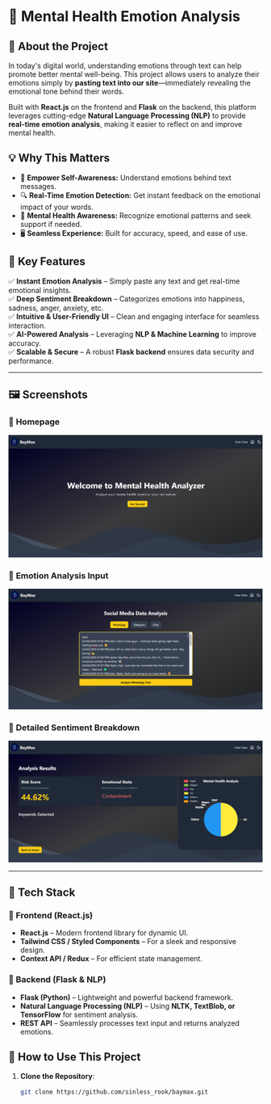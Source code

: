 # 🌿 Mental Health Emotion Analysis

## 🧠 About the Project
In today's digital world, understanding emotions through text can help promote better mental well-being. This project allows users to analyze their emotions simply by **pasting text into our site**—immediately revealing the emotional tone behind their words. 

Built with **React.js** on the frontend and **Flask** on the backend, this platform leverages cutting-edge **Natural Language Processing (NLP)** to provide **real-time emotion analysis**, making it easier to reflect on and improve mental health.

## 💡 Why This Matters
- 💙 **Empower Self-Awareness:** Understand emotions behind text messages.
- 🔍 **Real-Time Emotion Detection:** Get instant feedback on the emotional impact of your words.
- 🌱 **Mental Health Awareness:** Recognize emotional patterns and seek support if needed.
- 🖥️ **Seamless Experience:** Built for accuracy, speed, and ease of use.

## 🚀 Key Features
✅ **Instant Emotion Analysis** – Simply paste any text and get real-time emotional insights.  
✅ **Deep Sentiment Breakdown** – Categorizes emotions into happiness, sadness, anger, anxiety, etc.  
✅ **Intuitive & User-Friendly UI** – Clean and engaging interface for seamless interaction.  
✅ **AI-Powered Analysis** – Leveraging **NLP & Machine Learning** to improve accuracy.  
✅ **Scalable & Secure** – A robust **Flask backend** ensures data security and performance.  

---

## 🖼️ Screenshots  
### 🔹 **Homepage**
![Homepage Screenshot](https://github.com/SinlessRook/Baymax/blob/main/Screenshots/home.png)

### 🔹 **Emotion Analysis Input**
![Analysis Screenshot](https://github.com/SinlessRook/Baymax/blob/main/Screenshots/analyse.png)  

### 🔹 **Detailed Sentiment Breakdown**
![Sentiment Breakdown Screenshot](https://github.com/SinlessRook/Baymax/blob/main/Screenshots/results%20page.png)  

---

## 🔧 Tech Stack
### 🎨 Frontend (React.js)
- **React.js** – Modern frontend library for dynamic UI.
- **Tailwind CSS / Styled Components** – For a sleek and responsive design.
- **Context API / Redux** – For efficient state management.

### 🧠 Backend (Flask & NLP)
- **Flask (Python)** – Lightweight and powerful backend framework.
- **Natural Language Processing (NLP)** – Using **NLTK, TextBlob, or TensorFlow** for sentiment analysis.
- **REST API** – Seamlessly processes text input and returns analyzed emotions.

## 📌 How to Use This Project
1. **Clone the Repository**:
   ```sh
   git clone https://github.com/sinless_rook/baymax.git
